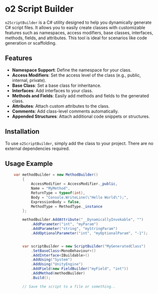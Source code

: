 # o2 Script Builder

`o2ScriptBuilder` is a C# utility designed to help you dynamically generate C# script files. It allows you to easily create classes with customizable features such as namespaces, access modifiers, base classes, interfaces, methods, fields, and attributes. This tool is ideal for scenarios like code generation or scaffolding.

## Features

- **Namespace Support**: Define the namespace for your class.
- **Access Modifiers**: Set the access level of the class (e.g., public, internal, private).
- **Base Class**: Set a base class for inheritance.
- **Interfaces**: Add interfaces to your class.
- **Methods and Fields**: Easily add methods and fields to the generated class.
- **Attributes**: Attach custom attributes to the class.
- **Comments**: Add class-level comments automatically.
- **Appended Structures**: Attach additional code snippets or structures.

## Installation

To use `o2ScriptBuilder`, simply add the class to your project. There are no external dependencies required.

## Usage Example

```csharp
    var methodBuilder = new MethodBuilder()
        {
            AccessModifier = AccessModifier._public,
            Name = "MyMethod",
            ReturnType = typeof(int),
            Body = "Console.WriteLine(\"Hello World\");",
            ExpressionBody = false,
            MethodType = MethodType._instance
        };

        methodBuilder.AddAttribute("__DynamicallyInvokable", "")
            .AddParameter("int", "myParam")
            .AddParameter("string", "myStringParam")
            .AddOptionalParameter("int", "myOptionalParam", "-1");


        var scriptBuilder = new ScriptBuilder("MyGeneratedClass")
            .SetBaseClass<MonoBehaviour>()
            .AddInterface<IBuildable>()
            .AddUsing("System")
            .AddUsing("UnityEngine")
            .AddField(new FieldBuilder("myField", "int"))
            .AddMethod(methodBuilder)
            .Build();

        // Save the script to a file or something..

